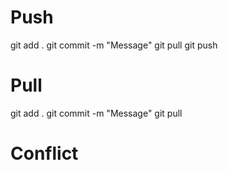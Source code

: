 # Push
git add .
git commit -m "Message"
git pull
git push

# Pull
git add .
git commit -m "Message"
git pull

# Conflict

